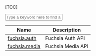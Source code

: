 <link rel="stylesheet" href="style.css" />

[TOC]

<div>
<devsite-filter>
<input type="text" placeholder="Type a keyword here to find a FIDL">

<table>
<thead><tr><th>Name</th><th>Description</th></tr></thead>
<tbody class="list">
<tr>
    <td><a href="fuchsia.auth/README.md">fuchsia.auth</a></td>
    <td>Fuchsia Auth API</td>
</tr>
<tr>
    <td><a href="fuchsia.media/README.md">fuchsia.media</a></td>
    <td>Fuchsia Media API</td>
</tr>
</tbody>
</table>

</devsite-filter>
</div>